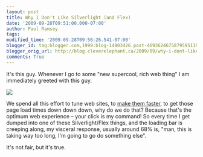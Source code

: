 ```yaml
---
layout: post
title: Why I Don't Like Silverlight (and Flex)
date: '2009-09-28T09:51:00.000-07:00'
author: Paul Ramsey
tags: 
modified_time: '2009-09-28T09:56:26.541-07:00'
blogger_id: tag:blogger.com,1999:blog-14903426.post-4693624675879595119
blogger_orig_url: http://blog.cleverelephant.ca/2009/09/why-i-dont-like-silverlight-and-flex.html
comments: True
---
```


It's this guy. Whenever I go to some "new supercool, rich web thing" I am immediately greeted with this guy.

<img src="http://farm3.static.flickr.com/2509/3963248866_2a799f9355_o.png" />

We spend all this effort to tune web sites, to [make them faster](http://oreilly.com/catalog/9780596522315), to get those page load times down down down, why do we do that? Because that's the optimum web experience &ndash; your click is my command! So every time I get dumped into one of these Silverlight/Flex things, and the loading bar is creeping along, my visceral response, usually around 68% is, "man, this is taking way too long, I'm going to go do something else". 

It's not fair, but it's true.

